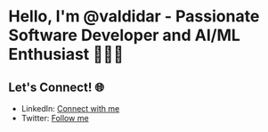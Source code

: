 # Hello, I'm @valdidar - Passionate Software Developer and AI/ML Enthusiast 👨‍💻🚀
## Let's Connect! 🌐
- LinkedIn: [Connect with me](https://www.linkedin.com/in/val-didar-singh-b220871b1/)
- Twitter: [Follow me](https://twitter.com/val_didar)

